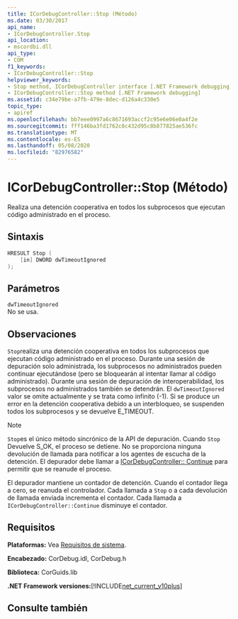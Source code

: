 ```yaml
---
title: ICorDebugController::Stop (Método)
ms.date: 03/30/2017
api_name:
- ICorDebugController.Stop
api_location:
- mscordbi.dll
api_type:
- COM
f1_keywords:
- ICorDebugController::Stop
helpviewer_keywords:
- Stop method, ICorDebugController interface [.NET Framework debugging]
- ICorDebugController::Stop method [.NET Framework debugging]
ms.assetid: c34e79be-a7fb-479e-8dec-d126a4c330e5
topic_type:
- apiref
ms.openlocfilehash: bb7eee0997a6c8671693accf2c95e6e06e0a4f2e
ms.sourcegitcommit: fff146ba3fd1762c8c432d95c8b877825ae536fc
ms.translationtype: MT
ms.contentlocale: es-ES
ms.lasthandoff: 05/08/2020
ms.locfileid: "82976582"
---
```

# <a name="icordebugcontrollerstop-method"></a>ICorDebugController::Stop (Método)
Realiza una detención cooperativa en todos los subprocesos que ejecutan código administrado en el proceso.  
  
## <a name="syntax"></a>Sintaxis  
  
```cpp  
HRESULT Stop (  
    [in] DWORD dwTimeoutIgnored  
);  
```  
  
## <a name="parameters"></a>Parámetros  
 `dwTimeoutIgnored`  
 No se usa.  
  
## <a name="remarks"></a>Observaciones  
 `Stop`realiza una detención cooperativa en todos los subprocesos que ejecutan código administrado en el proceso. Durante una sesión de depuración solo administrada, los subprocesos no administrados pueden continuar ejecutándose (pero se bloquearán al intentar llamar al código administrado). Durante una sesión de depuración de interoperabilidad, los subprocesos no administrados también se detendrán. El `dwTimeoutIgnored` valor se omite actualmente y se trata como infinito (-1). Si se produce un error en la detención cooperativa debido a un interbloqueo, se suspenden todos los subprocesos y se devuelve E_TIMEOUT.  
  
> [!NOTE]
> `Stop`es el único método sincrónico de la API de depuración. Cuando `Stop` Devuelve S_OK, el proceso se detiene. No se proporciona ninguna devolución de llamada para notificar a los agentes de escucha de la detención. El depurador debe llamar a [ICorDebugController:: Continue](icordebugcontroller-continue-method.md) para permitir que se reanude el proceso.  
  
 El depurador mantiene un contador de detención. Cuando el contador llega a cero, se reanuda el controlador. Cada llamada a `Stop` o a cada devolución de llamada enviada incrementa el contador. Cada llamada a `ICorDebugController::Continue` disminuye el contador.  
  
## <a name="requirements"></a>Requisitos  
 **Plataformas:** Vea [Requisitos de sistema](../../get-started/system-requirements.md).  
  
 **Encabezado:** CorDebug.idl, CorDebug.h  
  
 **Biblioteca:** CorGuids.lib  
  
 **.NET Framework versiones:**[!INCLUDE[net_current_v10plus](../../../../includes/net-current-v10plus-md.md)]  
  
## <a name="see-also"></a>Consulte también
